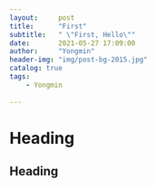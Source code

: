 ```yaml
---
layout:     post
title:      "First"
subtitle:   " \"First, Hello\""
date:       2021-05-27 17:09:00
author:     "Yongmin"
header-img: "img/post-bg-2015.jpg"
catalog: true
tags:
    - Yongmin
  
---
```


# Heading
## Heading
